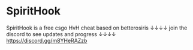 # SpiritHook
SpiritHook is a free csgo HvH cheat based on betterosiris
↓↓↓↓ join the discord to see updates and progress ↓↓↓↓
        https://discord.gg/m8YHeRAZzb
